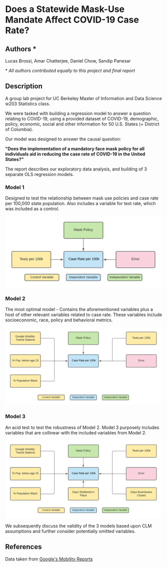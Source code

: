 # Does a Statewide Mask-Use Mandate Affect COVID-19 Case Rate?

## Authors \*
Lucas Brossi, Amar Chatterjee, Daniel Chow, Sandip Panesar

\* *All authors contributed equally to this project and final report*

## Description

A group lab project for UC Berkeley Master of Information and Data Science w203 Statistics class.

We were tasked with building a regression model to answer a question relating to COVID-19, using a provided dataset of COVID-19, demographic, policy, economic, social and other information for 50 U.S. States (+ District of Columbia). 

Our model was designed to answer the causal question:

**"Does the implementation of a mandatory face mask policy for all individuals aid in reducing the case rate of COVID-19 in the United States?"**

The report describes our exploratory data analysis, and building of 3 separate OLS regression models. 

### Model 1

Designed to test the relationship between mask use policies and case rate per 100,000 state population. Also includes a variable for test rate, which was included as a control. 

<img src="https://github.com/da-niel/covid_analysis/blob/main/images/model1_causal_diagram.png" width="500" alt="Model 1" class="center">

### Model 2

The most optimal model - Contains the aforementioned variables plus a host of other relevant variables related to case rate. These variables include socioeconomic, race, policy and behavioral metrics. 

<img src="https://github.com/da-niel/covid_analysis/blob/main/images/model2_causal_diagram.png" width="500" alt="Model 2" class="center">

### Model 3

An acid test to test the robustness of Model 2. Model 3 purposely includes variables that are collinear with the included variables from Model 2.

<img src="https://github.com/da-niel/covid_analysis/blob/main/images/final_causal_diagram.png" width="500" alt="Model 3" class="center">

We subsequently discuss the validity of the 3 models based upon CLM assumptions and further consider potentially omitted variables. 

## References
Data taken from [Google's Mobility Reports](https://www.google.com/covid19/mobility/)
